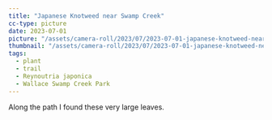 ```yaml
---
title: "Japanese Knotweed near Swamp Creek"
cc-type: picture
date: 2023-07-01
picture: "/assets/camera-roll/2023/07/2023-07-01-japanese-knotweed-near-swamp-creek/20230702_015858308_iOS.jpg"
thumbnail: "/assets/camera-roll/2023/07/2023-07-01-japanese-knotweed-near-swamp-creek/20230702_015858308_iOS-thumbnail.jpg"
tags:
  - plant
  - trail
  - Reynoutria japonica
  - Wallace Swamp Creek Park
---
```

Along the path I found these very large leaves.
